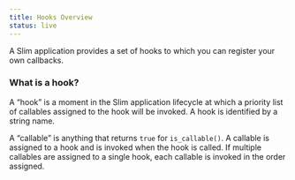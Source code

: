 ```yaml
---
title: Hooks Overview
status: live
---
```


A Slim application provides a set of hooks to which you can register your own callbacks.

### What is a hook?

A “hook” is a moment in the Slim application lifecycle at which a priority list of callables assigned to the hook
will be invoked. A hook is identified by a string name.

A “callable” is anything that returns `true` for `is_callable()`. A callable is assigned to a hook and is invoked
when the hook is called. If multiple callables are assigned to a single hook, each callable is invoked in the order
assigned.

